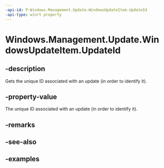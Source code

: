 ```yaml
---
-api-id: P:Windows.Management.Update.WindowsUpdateItem.UpdateId
-api-type: winrt property
---
```


# Windows.Management.Update.WindowsUpdateItem.UpdateId

<!--
public string UpdateId { get; }
-->


## -description

Gets the unique ID associated with an update (in order to identify it).

## -property-value

The unique ID associated with an update (in order to identify it).

## -remarks

## -see-also

## -examples

